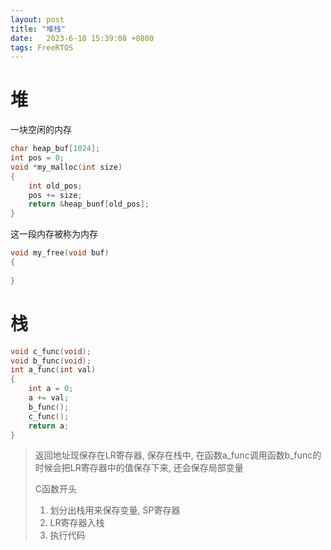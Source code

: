 ```yaml
---
layout: post
title: "堆栈" 
date:   2023-6-18 15:39:08 +0800
tags: FreeRTOS
---
```


# 堆

一块空闲的内存

```c
char heap_buf[1024];
int pos = 0;
void *my_malloc(int size)
{
    int old_pos;
    pos += size;
    return &heap_bunf[old_pos];
}
```

这一段内存被称为内存

```c
void my_free(void buf)
{
    
}
```

# 栈

```c
void c_func(void);
void b_func(void);
int a_func(int val)
{
    int a = 0;
    a += val;
    b_func();
    c_func();
    return a;
}
```

>   返回地址现保存在LR寄存器, 保存在栈中, 在函数a_func调用函数b_func的时候会把LR寄存器中的值保存下来, 还会保存局部变量
>
>   C函数开头
>
>   1.   划分出栈用来保存变量, SP寄存器
>   2.   LR寄存器入栈
>   3.   执行代码













